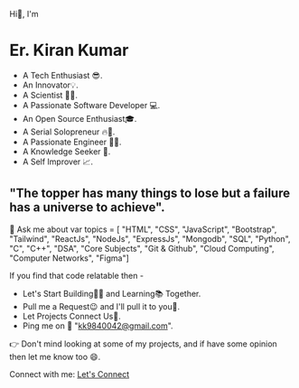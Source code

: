 Hi👋, I'm <h1>Er. Kiran Kumar</h1>

- A Tech Enthusiast 😎.
- An Innovator💡.
- A Scientist 🧑‍🔬.
- A Passionate Software Developer 💻.
- An Open Source Enthusiast🎓.
- A Serial Solopreneur 🔥💪.
- A Passionate Engineer 🧑‍🎓.
- A Knowledge Seeker 💟.
- A Self Improver 📈.



<mark><h2>"The topper has many things to lose but a failure has a universe to achieve".</h2></mark>

💬 Ask me about var topics = [ "HTML", "CSS", "JavaScript", "Bootstrap", "Tailwind", "ReactJs", "NodeJs", "ExpressJs", "Mongodb", "SQL", "Python", "C", "C++", "DSA", "Core Subjects", "Git & Github", "Cloud Computing", "Computer Networks", "Figma"]




If you find that code relatable then - <br>

- Let's Start Building👷‍♂️ and Learning📚 Together. <br>
- Pull me a Request😉 and I'll pull it to you🤗.  <br>
- Let Projects Connect Us🤞.   <br>
- Ping me on 📧 "kk9840042@gmail.com".   <br>

👉 Don't mind looking at some of my projects, and if have some opinion then let me know too 😄.

Connect with me:
<a href="https://www.linkedin.com/in/kiran-kumar-8809911b8/"> Let's Connect </a>

